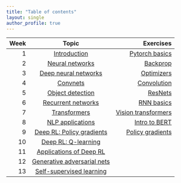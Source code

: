 ```yaml
---
title: "Table of contents"
layout: single
author_profile: true
---
```


| Week | Topic | Exercises |
| ---:         |     :------------------:      |          ---: |
| 1 | [Introduction](/dl-notes/notes/lecture01/)     |  [Pytorch basics](https://github.com/chinmayhegde/dl-demos/blob/main/dl_demo1.ipynb)   |
| 2 | [Neural networks](/dl-notes/notes/lecture02/)      |   [Backprop](https://github.com/chinmayhegde/dl-demos/blob/main/dl_demo2.ipynb)    |
| 3 | [Deep neural networks](/dl-notes/notes/lecture03/)     |  [Optimizers](https://github.com/chinmayhegde/dl-demos/blob/main/dl_demo3.ipynb)   |
| 4 | [Convnets](/dl-notes/notes/lecture04/)      |  [Convolution](https://github.com/chinmayhegde/dl-demos/blob/main/dl_demo4.ipynb)     |
| 5 | [Object detection](/dl-notes/notes/lecture05/)     |   [ResNets](https://github.com/chinmayhegde/dl-demos/blob/main/dl_demo5.ipynb)  |
| 6 | [Recurrent networks](/dl-notes/notes/lecture06/)      |   [RNN basics](https://github.com/chinmayhegde/dl-demos/blob/main/dl_demo6.ipynb)    |
| 7 | [Transformers](/dl-notes/notes/lecture07/)     |  [Vision transformers](https://github.com/chinmayhegde/dl-demos/blob/main/dl_demo7.ipynb)   |
| 8 | [NLP applications](/dl-notes/notes/lecture08/)      |   [Intro to BERT](https://github.com/chinmayhegde/dl-demos/blob/main/dl_demo8.ipynb)    |
| 9 | [Deep RL: Policy gradients](/dl-notes/notes/lecture09/)     |  [Policy gradients](https://github.com/chinmayhegde/dl-demos/blob/main/dl_demo9.ipynb)   |
| 10 | [Deep RL: Q-learning](/dl-notes/notes/lecture10/)      |       |
| 11 | [Applications of Deep RL](/dl-notes/notes/lecture11/)     |     |
| 12 | [Generative adversarial nets](/dl-notes/notes/lecture12/)     |       |
| 13 | [Self-supervised learning](/dl-notes/notes/lecture13/)      |       |
